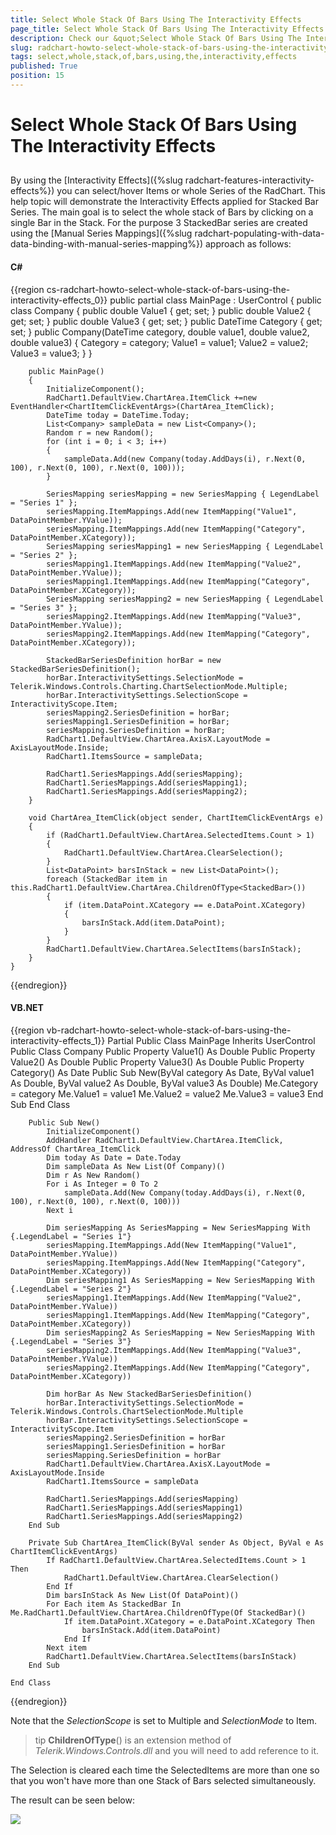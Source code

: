 ```yaml
---
title: Select Whole Stack Of Bars Using The Interactivity Effects
page_title: Select Whole Stack Of Bars Using The Interactivity Effects
description: Check our &quot;Select Whole Stack Of Bars Using The Interactivity Effects&quot; documentation article for the RadChart WPF control.
slug: radchart-howto-select-whole-stack-of-bars-using-the-interactivity-effects
tags: select,whole,stack,of,bars,using,the,interactivity,effects
published: True
position: 15
---
```


# Select Whole Stack Of Bars Using The Interactivity Effects



## 

By using the [Interactivity Effects]({%slug radchart-features-interactivity-effects%}) you can select/hover Items or whole Series of the RadChart. This help topic will demonstrate the Interactivity Effects applied for Stacked Bar Series. The main goal is to select the whole stack of Bars by clicking on a single Bar in the Stack.
For the purpose 3 StackedBar series are created using the [Manual Series Mappings]({%slug radchart-populating-with-data-data-binding-with-manual-series-mapping%}) approach as follows:

#### __C#__

{{region cs-radchart-howto-select-whole-stack-of-bars-using-the-interactivity-effects_0}}
	public partial class MainPage : UserControl
	{
	    public class Company
	    {
	        public double Value1 { get; set; }
	        public double Value2 { get; set; }
	        public double Value3 { get; set; }
	        public DateTime Category { get; set; }
	        public Company(DateTime category, double value1, double value2, double value3)
	        {
	            Category = category;
	            Value1 = value1;
	            Value2 = value2;
	            Value3 = value3;
	        }
	    } 
	
	    public MainPage()
	    {
	        InitializeComponent();
	        RadChart1.DefaultView.ChartArea.ItemClick +=new EventHandler<ChartItemClickEventArgs>(ChartArea_ItemClick);
	        DateTime today = DateTime.Today;
	        List<Company> sampleData = new List<Company>();
	        Random r = new Random();
	        for (int i = 0; i < 3; i++)
	        {
	            sampleData.Add(new Company(today.AddDays(i), r.Next(0, 100), r.Next(0, 100), r.Next(0, 100)));                
	        }
	
	        SeriesMapping seriesMapping = new SeriesMapping { LegendLabel = "Series 1" };
	        seriesMapping.ItemMappings.Add(new ItemMapping("Value1", DataPointMember.YValue));
	        seriesMapping.ItemMappings.Add(new ItemMapping("Category", DataPointMember.XCategory));
	        SeriesMapping seriesMapping1 = new SeriesMapping { LegendLabel = "Series 2" };
	        seriesMapping1.ItemMappings.Add(new ItemMapping("Value2", DataPointMember.YValue));
	        seriesMapping1.ItemMappings.Add(new ItemMapping("Category", DataPointMember.XCategory));
	        SeriesMapping seriesMapping2 = new SeriesMapping { LegendLabel = "Series 3" };
	        seriesMapping2.ItemMappings.Add(new ItemMapping("Value3", DataPointMember.YValue));
	        seriesMapping2.ItemMappings.Add(new ItemMapping("Category", DataPointMember.XCategory));
	
	        StackedBarSeriesDefinition horBar = new StackedBarSeriesDefinition();
	        horBar.InteractivitySettings.SelectionMode = Telerik.Windows.Controls.Charting.ChartSelectionMode.Multiple;
	        horBar.InteractivitySettings.SelectionScope = InteractivityScope.Item;
	        seriesMapping2.SeriesDefinition = horBar;
	        seriesMapping1.SeriesDefinition = horBar;
	        seriesMapping.SeriesDefinition = horBar;
	        RadChart1.DefaultView.ChartArea.AxisX.LayoutMode = AxisLayoutMode.Inside;
	        RadChart1.ItemsSource = sampleData;
	
	        RadChart1.SeriesMappings.Add(seriesMapping);
	        RadChart1.SeriesMappings.Add(seriesMapping1);
	        RadChart1.SeriesMappings.Add(seriesMapping2);
	    }
	
	    void ChartArea_ItemClick(object sender, ChartItemClickEventArgs e)
	    {
	        if (RadChart1.DefaultView.ChartArea.SelectedItems.Count > 1)
	        {
	            RadChart1.DefaultView.ChartArea.ClearSelection();
	        }            
	        List<DataPoint> barsInStack = new List<DataPoint>();
	        foreach (StackedBar item in this.RadChart1.DefaultView.ChartArea.ChildrenOfType<StackedBar>())
	        {
	            if (item.DataPoint.XCategory == e.DataPoint.XCategory)
	            {
	                barsInStack.Add(item.DataPoint);
	            }
	        }
	        RadChart1.DefaultView.ChartArea.SelectItems(barsInStack);
	    }
	}
{{endregion}}



#### __VB.NET__

{{region vb-radchart-howto-select-whole-stack-of-bars-using-the-interactivity-effects_1}}
	Partial Public Class MainPage
	    Inherits UserControl
	    Public Class Company
	        Public Property Value1() As Double
	        Public Property Value2() As Double
	        Public Property Value3() As Double
	        Public Property Category() As Date
	        Public Sub New(ByVal category As Date, ByVal value1 As Double, ByVal value2 As Double, ByVal value3 As Double)
	            Me.Category = category
	            Me.Value1 = value1
	            Me.Value2 = value2
	            Me.Value3 = value3
	        End Sub
	    End Class
	
	    Public Sub New()
	        InitializeComponent()
	        AddHandler RadChart1.DefaultView.ChartArea.ItemClick, AddressOf ChartArea_ItemClick
	        Dim today As Date = Date.Today
	        Dim sampleData As New List(Of Company)()
	        Dim r As New Random()
	        For i As Integer = 0 To 2
	            sampleData.Add(New Company(today.AddDays(i), r.Next(0, 100), r.Next(0, 100), r.Next(0, 100)))
	        Next i
	
	        Dim seriesMapping As SeriesMapping = New SeriesMapping With {.LegendLabel = "Series 1"}
	        seriesMapping.ItemMappings.Add(New ItemMapping("Value1", DataPointMember.YValue))
	        seriesMapping.ItemMappings.Add(New ItemMapping("Category", DataPointMember.XCategory))
	        Dim seriesMapping1 As SeriesMapping = New SeriesMapping With {.LegendLabel = "Series 2"}
	        seriesMapping1.ItemMappings.Add(New ItemMapping("Value2", DataPointMember.YValue))
	        seriesMapping1.ItemMappings.Add(New ItemMapping("Category", DataPointMember.XCategory))
	        Dim seriesMapping2 As SeriesMapping = New SeriesMapping With {.LegendLabel = "Series 3"}
	        seriesMapping2.ItemMappings.Add(New ItemMapping("Value3", DataPointMember.YValue))
	        seriesMapping2.ItemMappings.Add(New ItemMapping("Category", DataPointMember.XCategory))
	
	        Dim horBar As New StackedBarSeriesDefinition()
	        horBar.InteractivitySettings.SelectionMode = Telerik.Windows.Controls.ChartSelectionMode.Multiple
	        horBar.InteractivitySettings.SelectionScope = InteractivityScope.Item
	        seriesMapping2.SeriesDefinition = horBar
	        seriesMapping1.SeriesDefinition = horBar
	        seriesMapping.SeriesDefinition = horBar
	        RadChart1.DefaultView.ChartArea.AxisX.LayoutMode = AxisLayoutMode.Inside
	        RadChart1.ItemsSource = sampleData
	
	        RadChart1.SeriesMappings.Add(seriesMapping)
	        RadChart1.SeriesMappings.Add(seriesMapping1)
	        RadChart1.SeriesMappings.Add(seriesMapping2)
	    End Sub
	
	    Private Sub ChartArea_ItemClick(ByVal sender As Object, ByVal e As ChartItemClickEventArgs)
	        If RadChart1.DefaultView.ChartArea.SelectedItems.Count > 1 Then
	            RadChart1.DefaultView.ChartArea.ClearSelection()
	        End If
	        Dim barsInStack As New List(Of DataPoint)()
	        For Each item As StackedBar In Me.RadChart1.DefaultView.ChartArea.ChildrenOfType(Of StackedBar)()
	            If item.DataPoint.XCategory = e.DataPoint.XCategory Then
	                barsInStack.Add(item.DataPoint)
	            End If
	        Next item
	        RadChart1.DefaultView.ChartArea.SelectItems(barsInStack)
	    End Sub
	
	End Class
{{endregion}}



Note that the *SelectionScope* is set to Multiple and *SelectionMode* to Item.

>tip __ChildrenOfType__() is an extension method of *Telerik.Windows.Controls.dll* and you will need to add reference to it.

The Selection is cleared each time the SelectedItems are more than one so that you won't have more than one Stack of Bars selected simultaneously.

The result can be seen below:

![](images/RadChart_HowToStackedbarsSelection.PNG)
